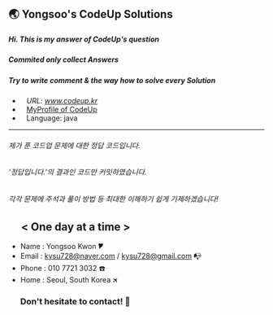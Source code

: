 ## 🌏 Yongsoo's CodeUp Solutions  
##### Hi. This is my answer of CodeUp's question  
##### Commited only collect Answers
##### Try to write comment & the way how to solve every Solution

* &nbsp;&nbsp; *URL: www.codeup.kr*
* &nbsp;&nbsp; [MyProfile of CodeUp](https://codeup.kr/userinfo.php?user=ferdy728)
* &nbsp;&nbsp; Language: java 
---
###### 제가 푼 코드업 문제에 대한 정답 코드입니다.
###### '정답입니다.'의 결과인 코드만 커밋하였습니다.
###### 각각 문제에 주석과 풀이 방법 등 최대한 이해하기 쉽게 기제하겠습니다!

   
## &nbsp;&nbsp; &nbsp; < One day at a time >  
  - Name  : Yongsoo Kwon 🎔
  - Email : kysu728@naver.com / kysu728@gmail.com 📭
  - Phone : 010 7721 3032 ☎️
  - Home  : Seoul, South Korea 🛪
### &nbsp; &nbsp; &nbsp; Don't hesitate to contact! 👋
